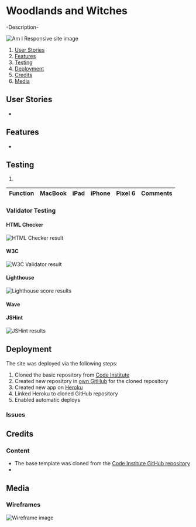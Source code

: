 # Woodlands and Witches

-Description-

<img src='assets/images/amiresponsive.webp' alt='Am I Responsive site image'>

1. [User Stories](#user-stories)
2. [Features](#features)
3. [Testing](#testing)
4. [Deployment](#deployment)
5. [Credits](#credits)
6. [Media](#media)

## User Stories

- 

## Features 

- 

## Testing 
1. 

| Function | MacBook | iPad | iPhone | Pixel 6 | Comments |
| -------- | :-----: | :---: | :---: | :-----: | -------- |

### Validator Testing 

#### HTML Checker

<img src='assets/images/readme-html.webp' alt='HTML Checker result'>

#### W3C

<img src='assets/images/readme-jigsaw.webp' alt='W3C Validator result'>

#### Lighthouse

<img src='assets/images/readme-lighthouse.webp' alt='Lighthouse score results'>

#### Wave


#### JSHint

<img src='assets/images/readme-jshint.webp' alt='JSHint results'>

## Deployment

The site was deployed via the following steps:
1. Cloned the basic repository from [Code Institute](https://github.com/Code-Institute-Org/p3-template)
2. Created new repository in [own GitHub](https://github.com/crazycooky77/ci_project3) for the cloned repository
3. Created new app on [Heroku](https://dashboard.heroku.com/apps)
4. Linked Heroku to cloned GitHub repository
5. Enabled automatic deploys

### Issues



## Credits 

### Content 

- The base template was cloned from the [Code Institute GitHub repository](https://github.com/Code-Institute-Org/p3-template)
- 

## Media

### Wireframes


<img src='assets/images/readme-wireframe.webp' alt='Wireframe image'>